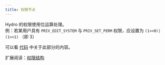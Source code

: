 ```yaml
---
title: 权限节点
---
```


Hydro 的权限使用位运算处理。  
例：若某用户具有 `PRIV_EDIT_SYSTEM` 与 `PRIV_SET_PERM` 权限，应设置为 `(1<<0)|(1<<1)` （即 3）

可以看 [代码](https://github.com/hydro-dev/Hydro/blob/master/packages/hydrooj/src/model/builtin.ts) 中关于此部分的内容。

扩展阅读：[权限结构](../user/permission)
